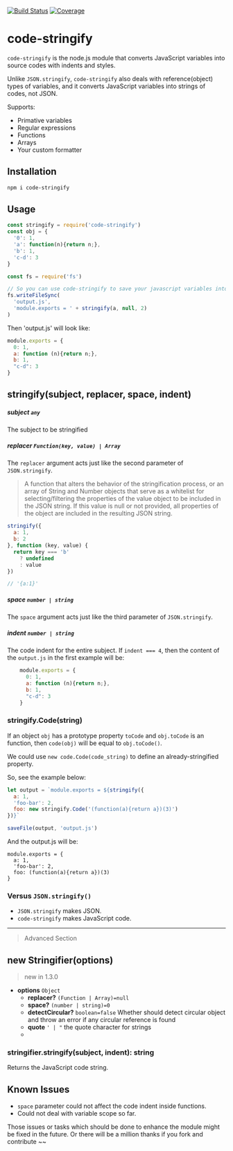 [![Build Status](https://travis-ci.org/kaelzhang/node-code-stringify.svg?branch=master)](https://travis-ci.org/kaelzhang/node-code-stringify)
[![Coverage](https://codecov.io/gh/kaelzhang/node-code-stringify/branch/master/graph/badge.svg)](https://codecov.io/gh/kaelzhang/node-code-stringify)

# code-stringify

`code-stringify` is the node.js module that converts JavaScript variables into source codes with indents and styles.

Unlike `JSON.stringify`, `code-stringify` also deals with reference(object) types of variables, and it converts JavaScript variables into strings of codes, not JSON.

Supports:

- Primative variables
- Regular expressions
- Functions
- Arrays
- Your custom formatter

## Installation

```sh
npm i code-stringify
```

## Usage

```js
const stringify = require('code-stringify')
const obj = {
  '0': 1,
  'a': function(n){return n;},
  'b': 1,
  'c-d': 3
}

const fs = require('fs')

// So you can use code-stringify to save your javascript variables into a file:
fs.writeFileSync(
  'output.js',
  'module.exports = ' + stringify(a, null, 2)
)
```

Then 'output.js' will look like:

```js
module.exports = {
  0: 1,
  a: function (n){return n;},
  b: 1,
  "c-d": 3
}
```

## stringify(subject, replacer, space, indent)

##### subject `any`

The subject to be stringified

##### replacer `Function(key, value) | Array`

The `replacer` argument acts just like the second parameter of `JSON.stringify`.

> A function that alters the behavior of the stringification process, or an array of String and Number objects that serve as a whitelist for selecting/filtering the properties of the value object to be included in the JSON string. If this value is null or not provided, all properties of the object are included in the resulting JSON string.

```js
stringify({
  a: 1,
  b: 2
}, function (key, value) {
  return key === 'b'
    ? undefined
    : value
})

// '{a:1}'
```

##### space `number | string`

The `space` argument acts just like the third parameter of `JSON.stringify`.

##### indent `number | string`

The code indent for the entire subject. If `indent === 4`, then the content of the `output.js` in the first example will be:

```js
    module.exports = {
      0: 1,
      a: function (n){return n;},
      b: 1,
      "c-d": 3
    }
```

### stringify.Code(string)

If an object `obj` has a prototype property `toCode` and `obj.toCode` is an function, then `code(obj)` will be equal to `obj.toCode()`.

We could use `new code.Code(code_string)` to define an already-stringified property.

So, see the example below:

```js
let output = `module.exports = ${stringify({
  a: 1,
  'foo-bar': 2,
  foo: new stringify.Code('(function(a){return a})(3)')
})}`

saveFile(output, 'output.js')
```

And the output.js will be:

```
module.exports = {
  a: 1,
  'foo-bar': 2,
  foo: (function(a){return a})(3)
}
```

### Versus `JSON.stringify()`

- `JSON.stringify` makes JSON.
- `code-stringify` makes JavaScript code.

****

> Advanced Section

## new Stringifier(options)

> new in 1.3.0

- **options** `Object`
  - **replacer?** `(Function | Array)=null`
  - **space?** `(number | string)=0`
  - **detectCircular?** `boolean=false` Whether should detect circular object and throw an error if any circular reference is found
  - **quote** `' | "` the quote character for strings
  -

### stringifier.stringify(subject, indent): string

Returns the JavaScript code string.

## Known Issues

- `space` parameter could not affect the code indent inside functions.
- Could not deal with variable scope so far.

Those issues or tasks which should be done to enhance the module might be fixed in the future. Or there will be a million thanks if you fork and contribute ~~
